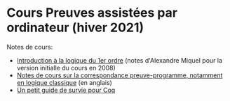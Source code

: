 # Cours Preuves assistées par ordinateur (hiver 2021)

 Notes de cours:

 - [Introduction à la logique du 1er ordre](logique-premier-ordre.pdf) (notes d'Alexandre Miquel pour la version initialle du cours en 2008)
 - [Notes de cours sur la correspondance preuve-programme, notamment en logique classique](proofs-and-programs.pdf) (en anglais)
 - [Un petit guide de survie pour Coq](https://www.irif.fr/~letouzey//preuves/guide.html)
